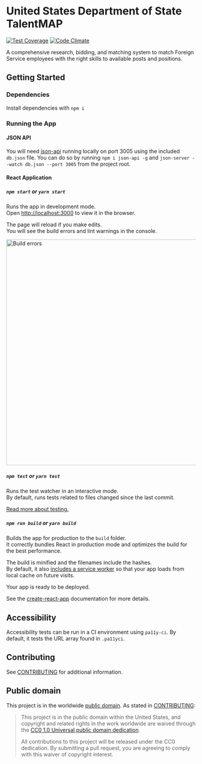 # United States Department of State TalentMAP

[![Test Coverage](https://codeclimate.com/github/18F/State-TalentMAP/badges/coverage.svg)](https://codeclimate.com/github/18F/State-TalentMAP/coverage)
[![Code Climate](https://codeclimate.com/github/18F/State-TalentMAP/badges/gpa.svg)](https://codeclimate.com/github/18F/State-TalentMAP)

A comprehensive research, bidding, and matching system to match Foreign Service employees with the right skills to available posts and positions.

## Getting Started

### Dependencies

Install dependencies with `npm i`

### Running the App

#### JSON API

You will need [json-api](https://github.com/ethanresnick/json-api) running locally on port 3005 using the included `db.json` file. You can do so by running `npm i json-api -g` and `json-server --watch db.json --port 3005` from the project root.

#### React Application 

##### `npm start` or `yarn start`

Runs the app in development mode.<br>
Open [http://localhost:3000](http://localhost:3000) to view it in the browser.

The page will reload if you make edits.<br>
You will see the build errors and lint warnings in the console.

<img src='https://camo.githubusercontent.com/41678b3254cf583d3186c365528553c7ada53c6e/687474703a2f2f692e696d6775722e636f6d2f466e4c566677362e706e67' width='600' alt='Build errors'>

##### `npm test` or `yarn test`

Runs the test watcher in an interactive mode.<br>
By default, runs tests related to files changed since the last commit.

[Read more about testing.](https://github.com/facebookincubator/create-react-app/blob/master/packages/react-scripts/template/README.md#running-tests)

##### `npm run build` or `yarn build`

Builds the app for production to the `build` folder.<br>
It correctly bundles React in production mode and optimizes the build for the best performance.

The build is minified and the filenames include the hashes.<br>
By default, it also [includes a service worker](https://github.com/facebookincubator/create-react-app/blob/master/packages/react-scripts/template/README.md#making-a-progressive-web-app) so that your app loads from local cache on future visits.

Your app is ready to be deployed.

See the [create-react-app](https://github.com/facebookincubator/create-react-app) documentation for more details.

## Accessibility

Accessibility tests can be run in a CI environment using `pa11y-ci`. By default, it tests the URL array found in `.pa11yci`.

## Contributing

See [CONTRIBUTING](CONTRIBUTING.md) for additional information.

## Public domain

This project is in the worldwide [public domain](LICENSE.md). As stated in [CONTRIBUTING](CONTRIBUTING.md):

> This project is in the public domain within the United States, and copyright and related rights in the work worldwide are waived through the [CC0 1.0 Universal public domain dedication](https://creativecommons.org/publicdomain/zero/1.0/).
>
> All contributions to this project will be released under the CC0 dedication. By submitting a pull request, you are agreeing to comply with this waiver of copyright interest.
